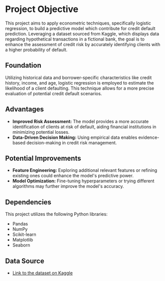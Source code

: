 # Project Objective

This project aims to apply econometric techniques, specifically logistic regression, to build a predictive model which contribute for credit default prediction. Leveraging a dataset sourced from Kaggle, which displays data regarding hypothetical transactions in a fictional bank, the goal is to enhance the assessment of credit risk by accurately identifying clients with a higher probability of default.

## Foundation

Utilizing historical data and borrower-specific characteristics like credit history, income, and age, logistic regression is employed to estimate the likelihood of a client defaulting. This technique allows for a more precise evaluation of potential credit default scenarios.

## Advantages

- **Improved Risk Assessment:** The model provides a more accurate identification of clients at risk of default, aiding financial institutions in minimizing potential losses.
- **Data-Driven Decision Making:** Using empirical data enables evidence-based decision-making in credit risk management.

## Potential Improvements

- **Feature Engineering:** Exploring additional relevant features or refining existing ones could enhance the model's predictive power.
- **Model Optimization:** Fine-tuning hyperparameters or trying different algorithms may further improve the model's accuracy.


## Dependencies

This project utilizes the following Python libraries:
- Pandas
- NumPy
- Scikit-learn
- Matplotlib
- Seaborn

## Data Source 
- [Link to the dataset on Kaggle](https://www.kaggle.com/datasets/thedevastator/predicting-co-branded-credit-card-defaults-in-re)
